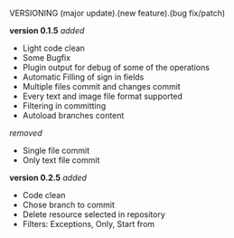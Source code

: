 VERSIONING (major update).(new feature).(bug fix/patch)

**version 0.1.5**
*added*
+ Light code clean
+ Some Bugfix
+ Plugin output for debug of some of the operations
+ Automatic Filling of sign in fields
+ Multiple files commit and changes commit
+ Every text and image file format supported
+ Filtering in committing
+ Autoload branches content

*removed*
+ Single file commit
+ Only text file commit


**version 0.2.5**
*added*
+ Code clean
+ Chose branch to commit
+ Delete resource selected in repository
+ Filters: Exceptions, Only, Start from
